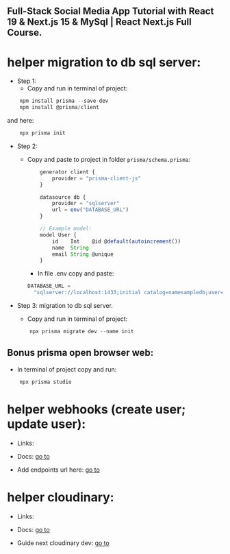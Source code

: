 ## Full-Stack Social Media App Tutorial with React 19 & Next.js 15 & MySql | React Next.js Full Course.

# helper migration to db sql server:

- Step 1:
  - Copy and run in terminal of project:

```typescript
    npm install prisma --save-dev
    npm install @prisma/client
```

and here:

```typescript
    npx prisma init
```

- Step 2:

  - Copy and paste to project in folder `prisma/schema.prisma`:

    ```typescript
        generator client {
            provider = "prisma-client-js"
        }

        datasource db {
            provider = "sqlserver"
            url = env("DATABASE_URL")
        }

        // Example model:
        model User {
            id    Int    @id @default(autoincrement())
            name  String
            email String @unique
        }
    ```

    - In file .env copy and paste:

    ```typescript
    DATABASE_URL =
      "sqlserver://localhost:1433;initial catalog=namesampledb;user=<username>;password=<password>;encrypt=true;trustServerCertificate=true;";
    ```

- Step 3: migration to db sql server.

  - Copy and run in terminal of project:

  ```typescript
      npx prisma migrate dev --name init
  ```

## Bonus prisma open browser web:

- In terminal of project copy and run:

```typescript
    npx prisma studio
```

# helper webhooks (create user; update user):

- Links:

* Docs: [go to](https://clerk.com/docs/integrations/webhooks/sync-data)

* Add endpoints url here: [go to](https://dashboard.clerk.com/apps/app_2iH0pYYsJE9uoWcLmpqNp5UMvO6/instances/ins_2iH0paD4r2mNV9rp8qP9D74Mz8M/webhooks)

# helper cloudinary:

- Links:

* Docs: [go to](https://console.cloudinary.com/settings)

* Guide next cloudinary dev: [go to](https://next.cloudinary.dev/clduploadwidget/basic-usage)
